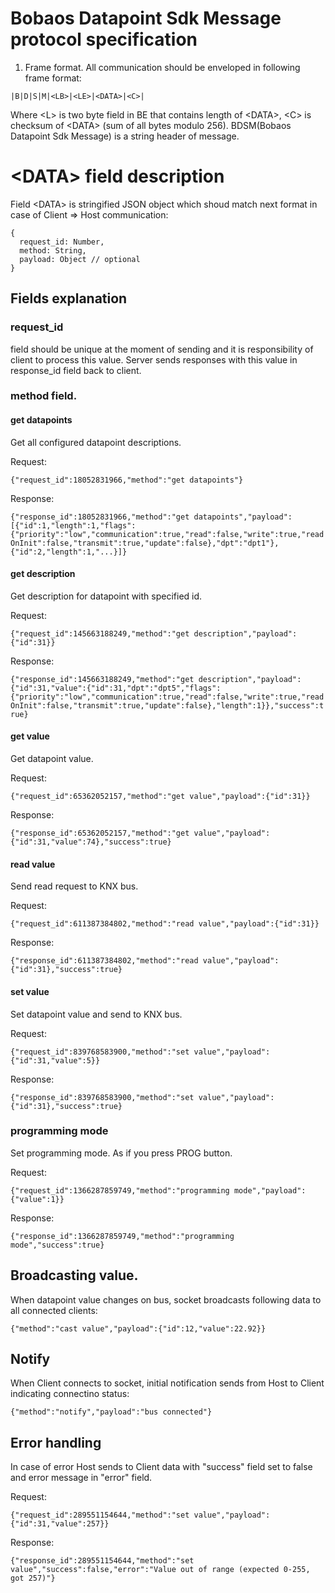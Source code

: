 # Bobaos Datapoint Sdk Message protocol specification

1. Frame format.
All communication should be enveloped in following frame format:
```
|B|D|S|M|<LB>|<LE>|<DATA>|<C>|
```
Where \<L\> is two byte field in BE that contains length of \<DATA\>, \<C\> is checksum of \<DATA\> (sum of all bytes modulo 256). BDSM(Bobaos Datapoint Sdk Message) is a string header of message.

# \<DATA\> field description

Field \<DATA\> is stringified JSON object which shoud match next format in case of Client => Host communication:

```
{
  request_id: Number,
  method: String,
  payload: Object // optional
}
```
## Fields explanation

### request_id
 
 field should be unique at the moment of sending and it is responsibility of client to process this value. Server sends responses with this value in response_id field back to client.

### method field. 

#### get datapoints

 Get all configured datapoint descriptions.
 
 Request: 

 ```{"request_id":18052831966,"method":"get datapoints"}```

 Response: 

 ```{"response_id":18052831966,"method":"get datapoints","payload":[{"id":1,"length":1,"flags":{"priority":"low","communication":true,"read":false,"write":true,"readOnInit":false,"transmit":true,"update":false},"dpt":"dpt1"},{"id":2,"length":1,"...}]}```

#### get description
 
 Get description for datapoint with specified id.
 
 Request: 

 ```{"request_id":145663188249,"method":"get description","payload":{"id":31}}```

 Response: 

 ```{"response_id":145663188249,"method":"get description","payload":{"id":31,"value":{"id":31,"dpt":"dpt5","flags":{"priority":"low","communication":true,"read":false,"write":true,"readOnInit":false,"transmit":true,"update":false},"length":1}},"success":true}```

#### get value
 
 Get datapoint value.
 
 Request: 

 ```{"request_id":65362052157,"method":"get value","payload":{"id":31}}```

 Response: 

 ```{"response_id":65362052157,"method":"get value","payload":{"id":31,"value":74},"success":true}```

#### read value
 
 Send read request to KNX bus.
 
 Request: 

 ```{"request_id":611387384802,"method":"read value","payload":{"id":31}}```

 Response: 

 ```{"response_id":611387384802,"method":"read value","payload":{"id":31},"success":true}```

#### set value

 Set datapoint value and send to KNX bus.
 
 Request:
 
 ```{"request_id":839768583900,"method":"set value","payload":{"id":31,"value":5}}```
 
 Response: 

 ```{"response_id":839768583900,"method":"set value","payload":{"id":31},"success":true}```

### programming mode

 Set programming mode. As if you press PROG button.
 
 Request:
 
 ```{"request_id":1366287859749,"method":"programming mode","payload":{"value":1}}```

 Response: 
 
 ```{"response_id":1366287859749,"method":"programming mode","success":true}```
 
## Broadcasting value.

When datapoint value changes on bus, socket broadcasts following data to all connected clients:

```
{"method":"cast value","payload":{"id":12,"value":22.92}}
```

## Notify 

When Client connects to socket, initial notification sends from Host to Client indicating connectino status:

```{"method":"notify","payload":"bus connected"}```

## Error handling

In case of error Host sends to Client data with "success" field set to false and error message in "error" field.

Request: 

```{"request_id":289551154644,"method":"set value","payload":{"id":31,"value":257}}```

Response: 

```{"response_id":289551154644,"method":"set value","success":false,"error":"Value out of range (expected 0-255, got 257)"}```
